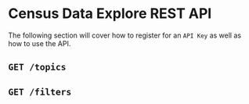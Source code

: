 # Census Data Explore REST API

The following section will cover how to register for an `API Key` as well as how to use the API.

## `GET /topics`

## `GET /filters`
